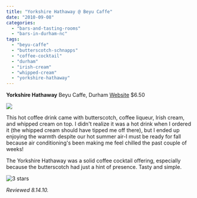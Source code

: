 ```yaml
---
title: "Yorkshire Hathaway @ Beyu Caffe"
date: "2010-09-08"
categories:
  - "bars-and-tasting-rooms"
  - "bars-in-durham-nc"
tags:
  - "beyu-caffe"
  - "butterscotch-schnapps"
  - "coffee-cocktail"
  - "durham"
  - "irish-cream"
  - "whipped-cream"
  - "yorkshire-hathaway"
---
```


**Yorkshire Hathaway** Beyu Caffe, Durham [Website](http://www.beyucaffe.com/) $6.50

![](http://www.thegourmez.com/gourmez/photos/beyucaffe12.jpg)

This hot coffee drink came with butterscotch, coffee liqueur, Irish cream, and whipped cream on top. I didn't realize it was a hot drink when I ordered it (the whipped cream should have tipped me off there), but I ended up enjoying the warmth despite our hot summer air-I must be ready for fall because air conditioning's been making me feel chilled the past couple of weeks!

The Yorkshire Hathaway was a solid coffee cocktail offering, especially because the butterscotch had just a hint of presence. Tasty and simple.




<div class="caption">

![3 stars](http://s3.amazonaws.com/thegourmez-wpmedia/2009/02/rating_avocado1.gif "rating_avocado1")</div>


_Reviewed 8.14.10._
